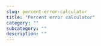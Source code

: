 ```yaml
---
slug: percent-error-calculator
title: "Percent error calculator"
category: ""
subcategory: ""
description: ""
---
```



